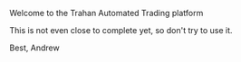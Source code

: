 Welcome to the Trahan Automated Trading platform

This is not even close to complete yet, so don't try to use it.

Best,
Andrew
